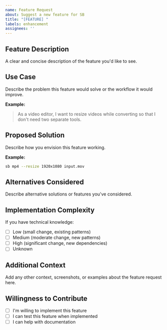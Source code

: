 ```yaml
---
name: Feature Request
about: Suggest a new feature for SB
title: "[FEATURE] "
labels: enhancement
assignees: ''
---
```


## Feature Description

A clear and concise description of the feature you'd like to see.

## Use Case

Describe the problem this feature would solve or the workflow it would improve.

**Example:**
> As a video editor, I want to resize videos while converting so that I don't need two separate tools.

## Proposed Solution

Describe how you envision this feature working.

**Example:**
```bash
sb mp4 --resize 1920x1080 input.mov
```

## Alternatives Considered

Describe alternative solutions or features you've considered.

## Implementation Complexity

If you have technical knowledge:
- [ ] Low (small change, existing patterns)
- [ ] Medium (moderate change, new patterns)
- [ ] High (significant change, new dependencies)
- [ ] Unknown

## Additional Context

Add any other context, screenshots, or examples about the feature request here.

## Willingness to Contribute

- [ ] I'm willing to implement this feature
- [ ] I can test this feature when implemented
- [ ] I can help with documentation
